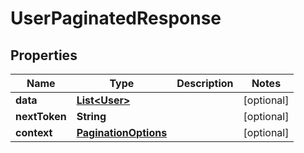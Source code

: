 

# UserPaginatedResponse


## Properties

| Name | Type | Description | Notes |
|------------ | ------------- | ------------- | -------------|
|**data** | [**List&lt;User&gt;**](User.md) |  |  [optional] |
|**nextToken** | **String** |  |  [optional] |
|**context** | [**PaginationOptions**](PaginationOptions.md) |  |  [optional] |



